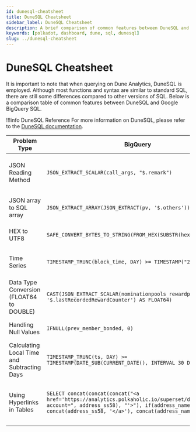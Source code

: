 ```yaml
---
id: dunesql-cheatsheet
title: DuneSQL Cheatsheet
sidebar_label: DuneSQL Cheatsheet
description: A brief comparison of common features between DuneSQL and Common SQL.
keywords: [polkadot, dashboard, dune, sql, dunesql]
slug: ../dunesql-cheatsheet
---
```


# DuneSQL Cheatsheet

It is important to note that when querying on Dune Analytics, DuneSQL is employed. Although most
functions and syntax are similar to standard SQL, there are still some differences compared to other
versions of SQL. Below is a comparison table of common features between DuneSQL and Google BigQuery
SQL.

!!!info DuneSQL Reference
    For more information on DuneSQL, please refer to the
    [DuneSQL documentation](https://docs.dune.com/query-engine/Functions-and-operators/index).



| Problem Type                                | BigQuery                                                                                                                                                                                                              | DuneSQL(V2)                                                                                                                                                  | Description                                                                                                                                      |
| ------------------------------------------- | --------------------------------------------------------------------------------------------------------------------------------------------------------------------------------------------------------------------- | ------------------------------------------------------------------------------------------------------------------------------------------------------------ | ------------------------------------------------------------------------------------------------------------------------------------------------ |
| JSON Reading Method                         | `JSON_EXTRACT_SCALAR(call_args, "$.remark")`                                                                                                                                                                          | `JSON_EXTRACT_SCALAR(JSON_PARSE(call_args), '$.remark')`                                                                                                     | In DuneSQL, `JSON_PARSE` is needed to split the JSON if it is initially not in JSON format but is transformed into a JSON string.                |
| JSON array to SQL array                     | `JSON_EXTRACT_ARRAY(JSON_EXTRACT(pv, '$.others'))`                                                                                                                                                                    | `cast(json_extract(pv, '$.others') as array<json>)`                                                                                                          | BigQuery uses a function for this conversion, while DuneSQL utilizes casting and supports the JSON data type.                                    |
| HEX to UTF8                                 | `SAFE_CONVERT_BYTES_TO_STRING(FROM_HEX(SUBSTR(hex_encode, 3)))`                                                                                                                                                       | `FROM_UTF8(from_hex(SUBSTR(hex_encode, 3)))`                                                                                                                 | In DuneSQL, the `SAFE_CONVERT_BYTES_TO_STRING` is not required.                                                                                  |
| Time Series                                 | `TIMESTAMP_TRUNC(block_time, DAY) >= TIMESTAMP("2023-12-01")`                                                                                                                                                         | `block_time >= date('2023-12-01')`                                                                                                                           | Time conversion in DuneSQL is simpler, involving direct usage of `variable operator date(value)`.                                                |
| Data Type Conversion (FLOAT64 to DOUBLE)    | `CAST(JSON_EXTRACT_SCALAR(nominationpools_rewardpools, '$.lastRecordedRewardCounter') AS FLOAT64)`                                                                                                                    | `CAST(JSON_EXTRACT_SCALAR(nominationpools_rewardpools, '$.lastRecordedRewardCounter')`                                                                       | BigQuery refers to the data format as FLOAT64, while in DuneSQL, it is termed DOUBLE.                                                            |
| Handling Null Values                        | `IFNULL(prev_member_bonded, 0)`                                                                                                                                                                                       | `COALESCE(prev_member_bonded, 0)`                                                                                                                            | In DuneSQL, BigQuery's `IFNULL` is equivalent to `COALESCE`.                                                                                     |
| Calculating Local Time and Subtracting Days | `TIMESTAMP_TRUNC(ts, DAY) >= TIMESTAMP(DATE_SUB(CURRENT_DATE(), INTERVAL 30 DAY))`                                                                                                                                    | `ts >= date(current_date - interval '30' day)`                                                                                                               | In BigQuery, operations on dates require functions, but DuneSQL allows direct use of `+` and `-`.                                                |
| Using Hyperlinks in Tables                  | `SELECT concat(concat(concat("<a href='https://analytics.polkaholic.io/superset/dashboard/77/?account=", address_ss58), "'>"), if(address_name is null, concat(address_ss58, '</a>'), concat(address_name, '</a>')))` | `CONCAT('<a target="_new" href="https://analytics.polkaholic.io/superset/dashboard/77/?account=', address_ss58, '">', address_ss58 ,'</a>') AS address_ss58` | DuneSQL enables string concatenation using `CONCAT`, making it straightforward compared to the multiple `concat` functions required in BigQuery. |
